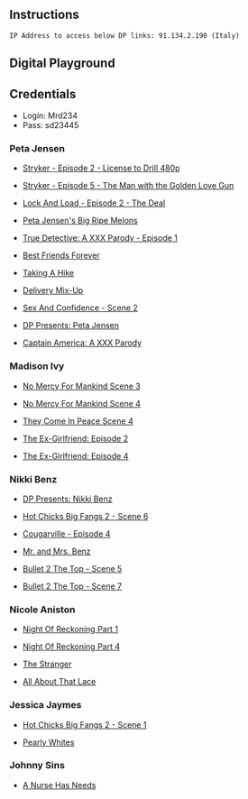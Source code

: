 ## Instructions

    IP Address to access below DP links: 91.134.2.190 (Italy)

## Digital Playground

## Credentials

- Login: Mrd234
- Pass: sd23445

### Peta Jensen

- [Stryker - Episode 2 - License to Drill 480p](https://download-private-ht.project1content.com/f5b/1e4/226/ab3/491/1ad/4e5/935/0b4/5c4/de/video/scene_320p.mp4?validto=1610433818&ip=91.134.2.190&hash=SwhnFrkYTcLGYfsbKsOdY0XIYPI%3D&filename=stryker-episode-2-license-to-drill_320p.mp4)

- [Stryker - Episode 5 - The Man with the Golden Love Gun](https://download-private-ht.project1content.com/824/312/37f/7b3/4d9/9a2/135/f43/cea/dea/b1/video/scene_480p.mp4?validto=1610433938&ip=91.134.2.190&hash=u1WhPlXQng8w1%2BD38fZ1QISFXvg%3D&filename=stryker-episode-5-the-man-with-the-golden-love-gun_480p.mp4)

- [Lock And Load - Episode 2 - The Deal](https://download-private-ht.project1content.com/97d/c89/909/555/451/a9f/a14/141/5f7/6a0/79/video/scene_480p.mp4?validto=1610429622&ip=91.134.2.190&hash=%2FFggkusoH%2BbXMsewgYGk4Ejb2vc%3D&filename=lock-and-load-episode-2-the-deal_480p.mp4)

- [Peta Jensen's Big Ripe Melons](https://download-private-ht.project1content.com/27e/9d5/e95/376/434/898/9e1/397/35f/e78/75/video/scene_480p.mp4?validto=1610429671&ip=91.134.2.190&hash=341SqCTsZHx3LtZ6iiboLwGn%2FDU%3D&filename=peta-jensen-s-big-ripe-melons_480p.mp4)

- [True Detective: A XXX Parody - Episode 1](https://download-private-ht.project1content.com/de4/2d7/8be/40e/44a/8b7/54c/da5/222/44f/e7/video/scene_480p.mp4?validto=1610429672&ip=91.134.2.190&hash=Nn%2Fwsm7NSFv2jx7NePUemMBMG18%3D&filename=true-detective-a-xxx-parody-episode-1_480p.mp4)

- [Best Friends Forever](https://download-private-ht.project1content.com/e34/003/349/e0b/43f/78f/8d0/cdf/342/c5d/fc/video/scene_480p.mp4?validto=1610429897&ip=91.134.2.190&hash=C9CP2q3JgYxkFXwJdqotREIpNmY%3D&filename=best-friends-forever_480p.mp4)

- [Taking A Hike](https://download-private-ht.project1content.com/6e9/1f1/249/7dd/455/79a/429/9e6/18f/4d5/6d/video/scene_480p.mp4?validto=1610429940&ip=91.134.2.190&hash=4OslieOF0TlJfqE7QB1OPf2BXo0%3D&filename=taking-a-hike_480p.mp4)

- [Delivery Mix-Up](https://download-private-ht.project1content.com/5b1/d0a/0d9/e82/427/4ba/88e/13b/04f/b78/69/video/scene_480p.mp4?validto=1610430203&ip=91.134.2.190&hash=UMgw2HXblk0bepStMEn1cbf1AGk%3D&filename=delivery-mix-up_480p.mp4)

- [Sex And Confidence - Scene 2](https://download-private-ht.project1content.com/554/dc9/dc9/d7f/494/a89/ef0/8e4/1e3/8b7/8e/video/scene_480p.mp4?validto=1610430195&ip=91.134.2.190&hash=h0gp6klFom2Q4CYuXUJyv8ApWdY%3D&filename=sex-and-confidence-scene-2_480p.mp4)

- [DP Presents: Peta Jensen](https://download-private-ht.project1content.com/abb/221/099/9dc/436/1a2/71b/00e/0e0/a8b/e2/video/scene_480p.mp4?validto=1610430149&ip=91.134.2.190&hash=VuS70w7C8NyviJWQkn8VVUVe7q8%3D&filename=dp-presents-peta-jensen_480p.mp4)

- [Captain America: A XXX Parody](https://download-private-ht.project1content.com/cc2/45d/f8b/fff/454/28b/dfa/d3f/f49/487/9e/video/scene_480p.mp4?validto=1610430346&ip=91.134.2.190&hash=EebK%2F0Jtp4cU6yhv1wy2fx%2Fgp0o%3D&filename=captain-america-a-xxx-parody_480p.mp4)

### Madison Ivy

- [No Mercy For Mankind Scene 3](https://download-private-ht.project1content.com/a19/e1d/e14/6b2/46d/294/f30/d47/611/1aa/99/video/scene_480p.mp4?validto=1610430635&ip=91.134.2.190&hash=yGGEQW8fZLkkHSRbSBhezw7MdW0%3D&filename=no-mercy-for-mankind-scene-3_480p.mp4)

- [No Mercy For Mankind Scene 4](https://download-private-ht.project1content.com/0fb/a79/bbb/222/480/094/a41/e95/d8e/235/9c/video/scene_480p.mp4?validto=1610430677&ip=91.134.2.190&hash=a7XkcQGgMyk10LbUF4ZmY9ZdKnk%3D&filename=no-mercy-for-mankind-scene-4_480p.mp4)

- [They Come In Peace Scene 4](https://download-private-ht.project1content.com/58f/633/013/0f9/4e1/3bf/2be/c05/56a/cdb/dd/video/scene_480p.mp4?validto=1610430779&ip=91.134.2.190&hash=Me5r6AAKgR9sM%2F6J6uBVHosos7U%3D&filename=they-come-in-peace-scene-4_480p.mp4)

- [The Ex-Girlfriend: Episode 2](https://download-private-ht.project1content.com/a73/ab7/5bb/9f2/491/08c/9e6/802/a25/3ea/f7/video/scene_480p.mp4?validto=1610430821&ip=91.134.2.190&hash=0X%2BGRPp44%2FyrG7EvIVB4F4li4JU%3D&filename=the-ex-girlfriend-episode-2_480p.mp4)

- [The Ex-Girlfriend: Episode 4](https://download-private-ht.project1content.com/5b0/806/6a0/797/4ab/c9b/631/10d/994/86b/36/video/scene_480p.mp4?validto=1610430814&ip=91.134.2.190&hash=YJ%2FYWw6EpHIgt0LNkDiCJI2Ae%2B0%3D&filename=the-ex-girlfriend-episode-4_480p.mp4)

### Nikki Benz

- [DP Presents: Nikki Benz](https://download-private-ht.project1content.com/349/180/73d/cc8/4dd/1bb/e48/26a/8c5/f26/02/video/scene_480p.mp4?validto=1610430934&ip=91.134.2.190&hash=OKUxDqP0qn6hkv1fLHMNAt9kAQ0%3D&filename=dp-presents-nikki-benz_480p.mp4)

- [Hot Chicks Big Fangs 2 - Scene 6](https://download-private-ht.project1content.com/e65/b50/1d0/201/4a7/d9a/7d1/544/bfc/a0d/67/video/scene_320p.mp4?validto=1610431398&ip=91.134.2.190&hash=PrcJQnIY8pwnJU77RD4By%2BsCAYc%3D&filename=hot-chicks-big-fangs-2-scene-6_320p.mp4)

- [Cougarville - Episode 4](https://download-private-ht.project1content.com/de8/447/e9c/ac1/43f/cae/240/fc7/148/c3f/8a/video/scene_480p.mp4?validto=1610431460&ip=91.134.2.190&hash=COqud4%2F6Z9znmcxHQMDoWaXkr3o%3D&filename=cougarville-episode-4_480p.mp4)

- [Mr. and Mrs. Benz](https://download-private-ht.project1content.com/e18/85b/c6e/1b0/4a6/f9c/c29/577/fbf/84e/03/video/scene_480p.mp4?validto=1610431661&ip=91.134.2.190&hash=SUWp%2FnnfJvtbvXMnv2vWL5HH6dA%3D&filename=mr-and-mrs-benz_480p.mp4)

- [Bullet 2 The Top - Scene 5](https://download-private-ht.project1content.com/61a/9c7/15e/baa/4f1/09a/e22/b97/1ff/543/3a/video/scene_480p.mp4?validto=1610431688&ip=91.134.2.190&hash=LkS%2FaEC8c0fuuQOuS7heeBHRHao%3D&filename=bullet-2-the-top-scene-5_480p.mp4)

- [Bullet 2 The Top - Scene 7](https://download-private-ht.project1content.com/b30/aa7/d2b/074/4dc/8ba/fba/fa1/91d/84b/39/video/scene_320p.mp4?validto=1610431716&ip=91.134.2.190&hash=1VuAOCyUGkMLnS8AYRtch51CZcU%3D&filename=bullet-2-the-top-scene-7_320p.mp4)

### Nicole Aniston

- [Night Of Reckoning Part 1](https://download-private-ht.project1content.com/3f2/5f1/d80/cf0/42d/cb1/be3/b61/f9f/bba/05/video/scene_480p.mp4?validto=1610431883&ip=91.134.2.190&hash=C1AqeHeFjdwP9iE9DHpPn%2FNw%2Fkk%3D&filename=night-of-reckoning-part-1_480p.mp4)

- [Night Of Reckoning Part 4](https://download-private-ht.project1content.com/96e/1ad/9df/ea3/42c/d8e/020/d88/360/890/2a/video/scene_480p.mp4?validto=1610431964&ip=91.134.2.190&hash=Nz9ZbismnNLmQXiOB1wA32UlpUk%3D&filename=night-of-reckoning-part-4_480p.mp4)

- [The Stranger](https://download-private-ht.project1content.com/8bb/de5/4af/37a/439/69b/141/f42/8c4/c0b/81/video/scene_480p.mp4?validto=1610432034&ip=91.134.2.190&hash=xIll%2BjHgKfQbqSCrJDkeLIG6Rhk%3D&filename=the-stranger_480p.mp4)

- [All About That Lace](https://download-private-ht.project1content.com/af0/a3b/c68/629/414/18f/502/ab8/575/0c7/ad/video/scene_480p.mp4?validto=1610432084&ip=91.134.2.190&hash=vcUJp27sDXodneauQgC4VaHBcck%3D&filename=all-about-that-lace_480p.mp4)

### Jessica Jaymes

- [Hot Chicks Big Fangs 2 - Scene 1](https://download-private-ht.project1content.com/ff6/f4b/8d9/3bc/46c/3a8/c44/063/63d/a0f/8b/video/scene_480p.mp4?validto=1610432513&ip=91.134.2.190&hash=%2FhWYLsU5ZCQsCab9NNTr0Ma5Zf0%3D&filename=hot-chicks-big-fangs-2-scene-1_480p.mp4)

- [Pearly Whites](https://download-private-ht.project1content.com/146/fc0/656/e5e/4bc/69f/b6d/550/fdd/cd4/e3/video/scene_320p.mp4?validto=1610432669&ip=91.134.2.190&hash=cU%2FO1jfLbKNGHfNONX5VxOdjUiA%3D&filename=pearly-whites_320p.mp4)

### Johnny Sins

- [A Nurse Has Needs](https://download-private-ht.project1content.com/7b7/5fc/770/b49/4da/5a3/448/f09/318/34d/9c/video/scene_480p.mp4?validto=1610431125&ip=91.134.2.190&hash=JSESzS%2FK4f9AwGGE3h8pv6KA1dE%3D&filename=a-nurse-has-needs_480p.mp4)
